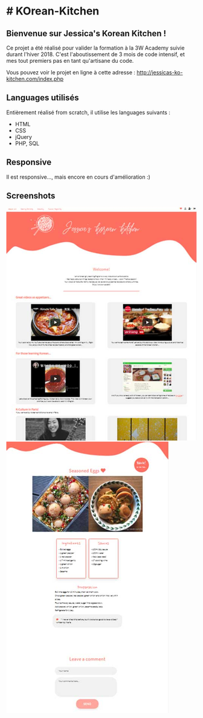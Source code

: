 <h1># KOrean-Kitchen</h1>

<h2>Bienvenue sur Jessica's Korean Kitchen !</h2>

Ce projet a été réalisé pour valider la formation à la 3W Academy suivie durant l'hiver 2018. 
C'est l'aboutissement de 3 mois de code intensif, et mes tout premiers pas en tant qu'artisane du code.

Vous pouvez voir le projet en ligne à cette adresse : 
http://jessicas-ko-kitchen.com/index.php

<h2>Languages utilisés</h2>
Entièrement réalisé from scratch, il utilise les languages suivants :
<ul>
  <li>HTML</li>
  <li>CSS</li>
  <li>jQuery</li>
  <li>PHP, SQL</li>
 </ul>
 
<h2>Responsive</h2>
Il est responsive..., mais encore en cours d'amélioration :)

<h2>Screenshots</h2>

<img src="home-mockup.jpg">
<img src="recipe-mockup.jpg">
